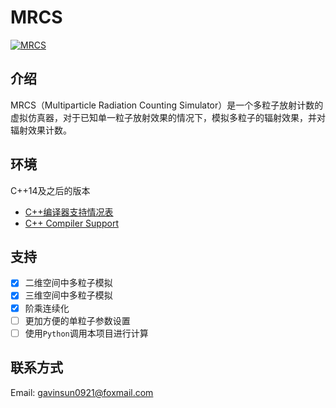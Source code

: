 # MRCS

[![MRCS](https://badgen.net/badge/github/MRCS?icon&label=GitHub)](https://github.com/GavinNicholas/MRCS)

## 介绍

MRCS（Multiparticle Radiation Counting Simulator）是一个多粒子放射计数的虚拟仿真器，对于已知单一粒子放射效果的情况下，模拟多粒子的辐射效果，并对辐射效果计数。

## 环境

C++14及之后的版本

- [C++编译器支持情况表](https://zh.cppreference.com/w/cpp/compiler_support)
- [C++ Compiler Support](https://en.cppreference.com/w/cpp/compiler_support)

## 支持

 - [x] 二维空间中多粒子模拟
 - [x] 三维空间中多粒子模拟
 - [x] 阶乘连续化
 - [ ] 更加方便的单粒子参数设置
 - [ ] 使用`Python`调用本项目进行计算

## 联系方式

Email: [gavinsun0921@foxmail.com](mailto:gavinsun0921@foxmail.com)